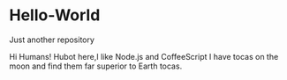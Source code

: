 # Hello-World
Just another repository

Hi Humans!
Hubot here,I like Node.js and CoffeeScript
I have tocas on the moon and find them far superior to Earth tocas.
